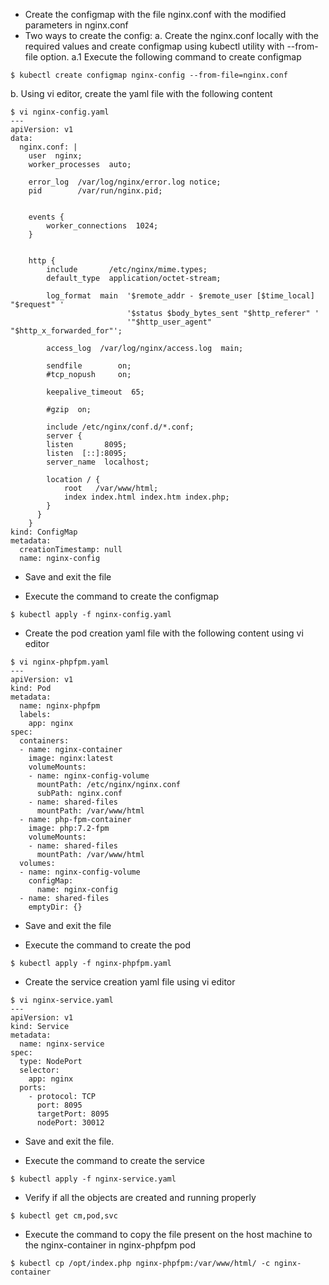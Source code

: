 - Create the configmap with the file nginx.conf with the modified parameters in nginx.conf
- Two ways to create the config:
a. Create the nginx.conf locally with the required values and create configmap using kubectl utility with --from-file option.
a.1 Execute the following command to create configmap
```
$ kubectl create configmap nginx-config --from-file=nginx.conf
```
b. Using vi editor, create the yaml file with the following content
```
$ vi nginx-config.yaml
---
apiVersion: v1
data:
  nginx.conf: |
    user  nginx;
    worker_processes  auto;

    error_log  /var/log/nginx/error.log notice;
    pid        /var/run/nginx.pid;


    events {
        worker_connections  1024;
    }


    http {
        include       /etc/nginx/mime.types;
        default_type  application/octet-stream;

        log_format  main  '$remote_addr - $remote_user [$time_local] "$request" '
                          '$status $body_bytes_sent "$http_referer" '
                          '"$http_user_agent" "$http_x_forwarded_for"';

        access_log  /var/log/nginx/access.log  main;

        sendfile        on;
        #tcp_nopush     on;

        keepalive_timeout  65;

        #gzip  on;

        include /etc/nginx/conf.d/*.conf;
        server {
        listen       8095;
        listen  [::]:8095;
        server_name  localhost;

        location / {
            root   /var/www/html;
            index index.html index.htm index.php;
        }
      }
    }
kind: ConfigMap
metadata:
  creationTimestamp: null
  name: nginx-config
```
- Save and exit the file

- Execute the command to create the configmap
```
$ kubectl apply -f nginx-config.yaml
```

- Create the pod creation yaml file with the following content using vi editor
```
$ vi nginx-phpfpm.yaml
---
apiVersion: v1
kind: Pod
metadata:
  name: nginx-phpfpm
  labels:
    app: nginx
spec:
  containers:
  - name: nginx-container
    image: nginx:latest
    volumeMounts:
    - name: nginx-config-volume
      mountPath: /etc/nginx/nginx.conf
      subPath: nginx.conf
    - name: shared-files
      mountPath: /var/www/html
  - name: php-fpm-container
    image: php:7.2-fpm
    volumeMounts:
    - name: shared-files
      mountPath: /var/www/html
  volumes:
  - name: nginx-config-volume
    configMap:
      name: nginx-config
  - name: shared-files
    emptyDir: {}
```
- Save and exit the file

- Execute the command to create the pod
```
$ kubectl apply -f nginx-phpfpm.yaml
```

- Create the service creation yaml file using vi editor
```
$ vi nginx-service.yaml
---
apiVersion: v1
kind: Service
metadata:
  name: nginx-service
spec:
  type: NodePort
  selector:
    app: nginx
  ports:
    - protocol: TCP
      port: 8095
      targetPort: 8095
      nodePort: 30012
```
- Save and exit the file.

- Execute the command to create the service
```
$ kubectl apply -f nginx-service.yaml
```

- Verify if all the objects are created and running properly
```
$ kubectl get cm,pod,svc
```

- Execute the command to copy the file present on the host machine to the nginx-container in nginx-phpfpm pod
```
$ kubectl cp /opt/index.php nginx-phpfpm:/var/www/html/ -c nginx-container
```